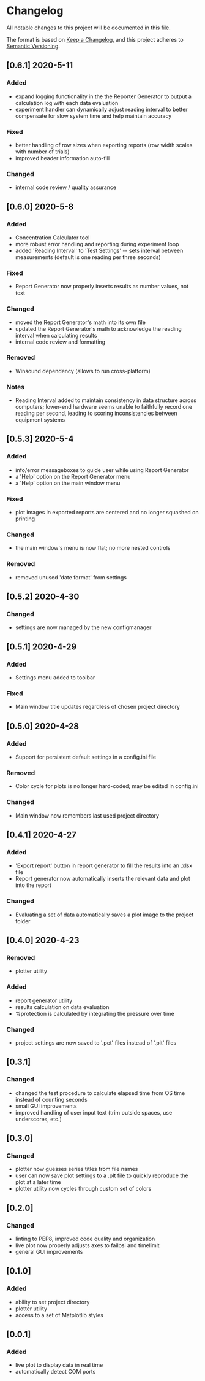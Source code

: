 # Changelog

All notable changes to this project will be documented in this file.

The format is based on [Keep a Changelog](https://keepachangelog.com/en/1.0.0/),
and this project adheres to [Semantic Versioning](https://semver.org/spec/v2.0.0.html).

## [0.6.1] 2020-5-11
### Added
 - expand logging functionality in the the Reporter Generator to output a calculation log with each data evaluation
 - experiment handler can dynamically adjust reading interval to better compensate for slow system time and help maintain accuracy
### Fixed
 - better handling of row sizes when exporting reports (row width scales with number of trials)
 - improved header information auto-fill
### Changed
 - internal code review / quality assurance

## [0.6.0] 2020-5-8
### Added
  - Concentration Calculator tool
  - more robust error handling and reporting during experiment loop
  - added 'Reading Interval' to 'Test Settings' -- sets interval between measurements
    (default is one reading per three seconds)
### Fixed
  - Report Generator now properly inserts results as number values, not text
### Changed
  - moved the Report Generator's math into its own file
  - updated the Report Generator's math to acknowledge the reading interval when calculating results
  - internal code review and formatting
### Removed
  - Winsound dependency (allows to run cross-platform)
### Notes
  - Reading Interval added to maintain consistency in data structure across computers; lower-end hardware seems unable to faithfully record one reading per second, leading to scoring inconsistencies between equipment systems


## [0.5.3] 2020-5-4
### Added
 - info/error messageboxes to guide user while using Report Generator
 - a 'Help' option on the Report Generator menu
 - a 'Help' option on the main window menu
### Fixed
 - plot images in exported reports are centered and no longer squashed on printing
### Changed
 - the main window's menu is now flat; no more nested controls
### Removed
 - removed unused 'date format' from settings

## [0.5.2] 2020-4-30
### Changed
 - settings are now managed by the new configmanager

## [0.5.1] 2020-4-29
### Added
 - Settings menu added to toolbar
### Fixed
 - Main window title updates regardless of chosen project directory

## [0.5.0] 2020-4-28
### Added
 - Support for persistent default settings in a config.ini file
### Removed
 - Color cycle for plots is no longer hard-coded; may be edited in config.ini
### Changed
 - Main window now remembers last used project directory

## [0.4.1] 2020-4-27
### Added
 - 'Export report' button in report generator to fill the results into an .xlsx file
 - Report generator now automatically inserts the relevant data and plot into the report
### Changed
 - Evaluating a set of data automatically saves a plot image to the project folder

## [0.4.0] 2020-4-23
### Removed
  - plotter utility
### Added
 - report generator utility
 - results calculation on data evaluation
  - %protection is calculated by integrating the pressure over time
### Changed
 - project settings are now saved to '.pct' files instead of '.plt' files

## [0.3.1]
### Changed
 - changed the test procedure to calculate elapsed time from OS time instead of counting seconds
 - small GUI improvements
 - improved handling of user input text (trim outside spaces, use underscores, etc.)

## [0.3.0]
### Changed
 - plotter now guesses series titles from file names
 - user can now save plot settings to a .plt file to quickly reproduce the plot at a later time
 - plotter utility now cycles through custom set of colors

## [0.2.0]
### Changed
 - linting to PEP8, improved code quality and organization
 - live plot now properly adjusts axes to failpsi and timelimit
 - general GUI improvements

## [0.1.0]
### Added
 - ability to set project directory
 - plotter utility
 - access to a set of Matplotlib styles

## [0.0.1]
### Added
 - live plot to display data in real time
 - automatically detect COM ports
